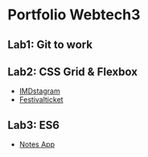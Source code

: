 # Portfolio Webtech3

## Lab1: Git to work

## Lab2: CSS Grid & Flexbox

* [IMDstagram](https://codepen.io/lorien-theunissen/pen/qvbpYG)
* [Festivalticket](https://codepen.io/lorien-theunissen/pen/EMExKM)

## Lab3: ES6

* [Notes App](https://codepen.io/lorien-theunissen/pen/EMmwbW)
